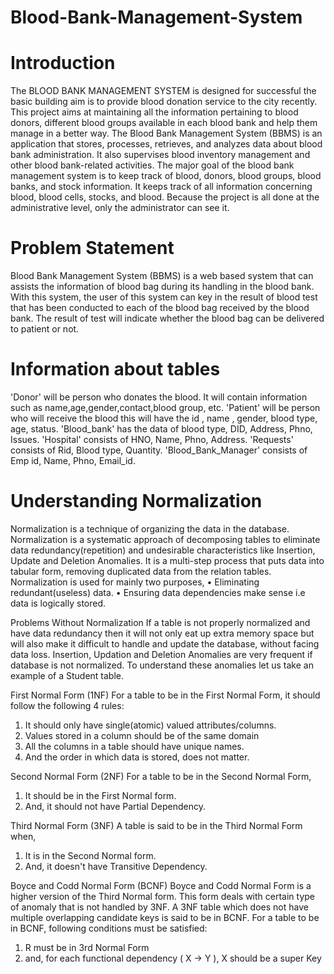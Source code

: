# Blood-Bank-Management-System



# Introduction
The BLOOD BANK MANAGEMENT SYSTEM is designed for successful the basic building aim is to provide blood donation service to the city recently. This project aims at maintaining all the information pertaining to blood donors, different blood groups available in each blood bank and help them manage in a better way.
The Blood Bank Management System (BBMS) is an application that stores, processes, retrieves, and analyzes data about blood bank administration. It also supervises blood inventory management and other blood bank-related activities. 
The major goal of the blood bank management system is to keep track of blood, donors, blood groups, blood banks, and stock information. It keeps track of all information concerning blood, blood cells, stocks, and blood. Because the project is all done at the administrative level, only the administrator can see it.

# Problem Statement
Blood Bank Management System (BBMS) is a web based system that can assists the information of blood bag during its handling in the blood bank. With this system, the 
user of this system can key in the result of blood test that has been conducted to each of the blood bag received by the blood bank. The result of test will indicate whether the blood bag can be delivered to patient or not.

# Information about tables
'Donor' will be person who donates the blood. It will contain information such as name,age,gender,contact,blood group, etc.
'Patient' will be person who will receive the blood this will have the id , name , gender, blood type, age, status.
'Blood_bank' has the data of blood type, DID, Address, Phno, Issues.
'Hospital' consists of HNO, Name, Phno, Address.
'Requests' consists of Rid, Blood type, Quantity.
'Blood_Bank_Manager' consists of Emp id, Name, Phno, Email_id.

# Understanding Normalization
Normalization is a technique of organizing the data in the database. Normalization is a systematic approach of decomposing tables to eliminate data redundancy(repetition) and undesirable characteristics like Insertion, Update and 
Deletion Anomalies. It is a multi-step process that puts data into tabular form, removing duplicated data from the relation tables. Normalization is used for mainly two purposes,
• Eliminating redundant(useless) data.
• Ensuring data dependencies make sense i.e data is logically stored.


Problems Without Normalization
If a table is not properly normalized and have data redundancy then it will not only 
eat up extra memory space but will also make it difficult to handle and update the 
database, without facing data loss. Insertion, Updation and Deletion Anomalies are 
very frequent if database is not normalized. To understand these anomalies let us
take an example of a Student table.

First Normal Form (1NF)
For a table to be in the First Normal Form, it should follow the following 4 rules:
1. It should only have single(atomic) valued attributes/columns.
2. Values stored in a column should be of the same domain
3. All the columns in a table should have unique names.
4. And the order in which data is stored, does not matter.



Second Normal Form (2NF)
For a table to be in the Second Normal Form,
1. It should be in the First Normal form.
2. And, it should not have Partial Dependency.



Third Normal Form (3NF)
A table is said to be in the Third Normal Form when,
1. It is in the Second Normal form.
2. And, it doesn't have Transitive Dependency.


Boyce and Codd Normal Form (BCNF)
Boyce and Codd Normal Form is a higher version of the Third Normal form. This 
form deals with certain type of anomaly that is not handled by 3NF. A 3NF table 
which does not have multiple overlapping candidate keys is said to be in BCNF. For a 
table to be in BCNF, following conditions must be satisfied:
1. R must be in 3rd Normal Form
2. and, for each functional dependency ( X → Y ), X should be a super Key

